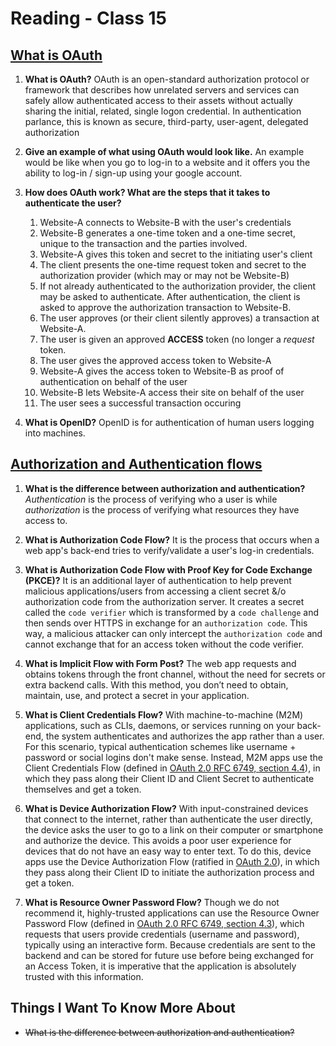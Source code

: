 # Reading - Class 15

## [What is OAuth](https://www.csoonline.com/article/3216404/what-is-oauth-how-the-open-authorization-framework-works.html)

1. **What is OAuth?** OAuth is an open-standard authorization protocol or framework that describes how unrelated servers and services can safely allow authenticated access to their assets without actually sharing the initial, related, single logon credential. In authentication parlance, this is known as secure, third-party, user-agent, delegated authorization

2. **Give an example of what using OAuth would look like.** An example would be like when you go to log-in to a website and it offers you the ability to log-in / sign-up using your google account.

3. **How does OAuth work? What are the steps that it takes to authenticate the user?** 
	1. Website-A connects to Website-B with the user's credentials
	2. Website-B generates a one-time token and a one-time secret, unique to the transaction and the parties involved.
	3. Website-A gives this token and secret to the initiating user's client
	4. The client presents the one-time request token and secret to the authorization provider (which may or may not be Website-B)
	5. If not already authenticated to the authorization provider, the client may be asked to authenticate. After authentication, the client is asked to approve the authorization transaction to Website-B.
	6. The user approves (or their client silently approves) a transaction at Website-A.
	7. The user is given an approved **ACCESS** token (no longer a *request* token.
	8. The user gives the approved access token to Website-A
	9. Website-A gives the access token to Website-B as proof of authentication on behalf of the user
	10. Website-B lets Website-A access their site on behalf of the user
	11. The user sees a successful transaction occuring

4. **What is OpenID?** OpenID is for authentication of human users logging into machines.

## [Authorization and Authentication flows](https://auth0.com/docs/get-started/authentication-and-authorization-flow)

1. **What is the difference between authorization and authentication?** *Authentication* is the process of verifying who a user is while *authorization* is the process of verifying what resources they have access to.

2. **What is Authorization Code Flow?** It is the process that occurs when a web app's back-end tries to verify/validate a user's log-in credentials. 

3. **What is Authorization Code Flow with Proof Key for Code Exchange (PKCE)?** It is an additional layer of authentication to help prevent malicious applications/users from accessing a client secret &/o authorization code from the authorization server. It creates a secret called the `code verifier`  which is transformed by a `code challenge` and then sends over HTTPS in exchange for an `authorization code`. This way, a malicious attacker can only intercept the `authorization code` and cannot exchange that for an access token without the code verifier.

4. **What is Implicit Flow with Form Post?** The web app requests and obtains tokens through the front channel, without the need for secrets or extra backend calls. With this method, you don’t need to obtain, maintain, use, and protect a secret in your application.

5. **What is Client Credentials Flow?** With machine-to-machine (M2M) applications, such as CLIs, daemons, or services running on your back-end, the system authenticates and authorizes the app rather than a user. For this scenario, typical authentication schemes like username + password or social logins don't make sense. Instead, M2M apps use the Client Credentials Flow (defined in [OAuth 2.0 RFC 6749, section 4.4](https://tools.ietf.org/html/rfc6749#section-4.4)), in which they pass along their Client ID and Client Secret to authenticate themselves and get a token.

6. **What is Device Authorization Flow?** With input-constrained devices that connect to the internet, rather than authenticate the user directly, the device asks the user to go to a link on their computer or smartphone and authorize the device. This avoids a poor user experience for devices that do not have an easy way to enter text. To do this, device apps use the Device Authorization Flow (ratified in [OAuth 2.0](https://tools.ietf.org/html/rfc8628)), in which they pass along their Client ID to initiate the authorization process and get a token.

7. **What is Resource Owner Password Flow?** Though we do not recommend it, highly-trusted applications can use the Resource Owner Password Flow (defined in [OAuth 2.0 RFC 6749, section 4.3](https://tools.ietf.org/html/rfc6749#section-4.3)), which requests that users provide credentials (username and password), typically using an interactive form. Because credentials are sent to the backend and can be stored for future use before being exchanged for an Access Token, it is imperative that the application is absolutely trusted with this information.

## Things I Want To Know More About

- ~~What is the difference between authorization and authentication?~~